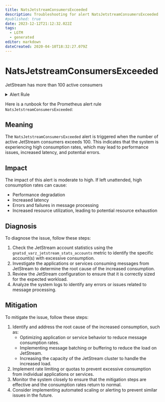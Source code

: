 ```yaml
---
title: NatsJetstreamConsumersExceeded
description: Troubleshooting for alert NatsJetstreamConsumersExceeded
#published: true
date: 2023-12-12T21:12:32.022Z
tags: 
  - LGTM
  - generated
editor: markdown
dateCreated: 2020-04-10T18:32:27.079Z
---
```


# NatsJetstreamConsumersExceeded

JetStream has more than 100 active consumers

<details>
  <summary>Alert Rule</summary>

{{% rule "nats/nats-exporter.yml" "NatsJetstreamConsumersExceeded" %}}

{{% comment %}}

```yaml
alert: NatsJetstreamConsumersExceeded
expr: sum(gnatsd_varz_jetstream_stats_accounts) > 100
for: 5m
labels:
    severity: warning
annotations:
    summary: Nats JetStream consumers exceeded (instance {{ $labels.instance }})
    description: |-
        JetStream has more than 100 active consumers
          VALUE = {{ $value }}
          LABELS = {{ $labels }}
    runbook: https://github.com/srerun/prometheus-alerts/blob/main/content/runbooks/nats-exporter/NatsJetstreamConsumersExceeded.md

```

{{% /comment %}}

</details>


Here is a runbook for the Prometheus alert rule `NatsJetstreamConsumersExceeded`:

## Meaning

The `NatsJetstreamConsumersExceeded` alert is triggered when the number of active JetStream consumers exceeds 100. This indicates that the system is experiencing high consumption rates, which may lead to performance issues, increased latency, and potential errors.

## Impact

The impact of this alert is moderate to high. If left unattended, high consumption rates can cause:

* Performance degradation
* Increased latency
* Errors and failures in message processing
* Increased resource utilization, leading to potential resource exhaustion

## Diagnosis

To diagnose the issue, follow these steps:

1. Check the JetStream account statistics using the `gnatsd_varz_jetstream_stats_accounts` metric to identify the specific account(s) with excessive consumption.
2. Investigate the applications or services consuming messages from JetStream to determine the root cause of the increased consumption.
3. Review the JetStream configuration to ensure that it is correctly sized for the expected workload.
4. Analyze the system logs to identify any errors or issues related to message processing.

## Mitigation

To mitigate the issue, follow these steps:

1. Identify and address the root cause of the increased consumption, such as:
	* Optimizing application or service behavior to reduce message consumption rates.
	* Implementing message batching or buffering to reduce the load on JetStream.
	* Increasing the capacity of the JetStream cluster to handle the increased load.
2. Implement rate limiting or quotas to prevent excessive consumption from individual applications or services.
3. Monitor the system closely to ensure that the mitigation steps are effective and the consumption rates return to normal.
4. Consider implementing automated scaling or alerting to prevent similar issues in the future.